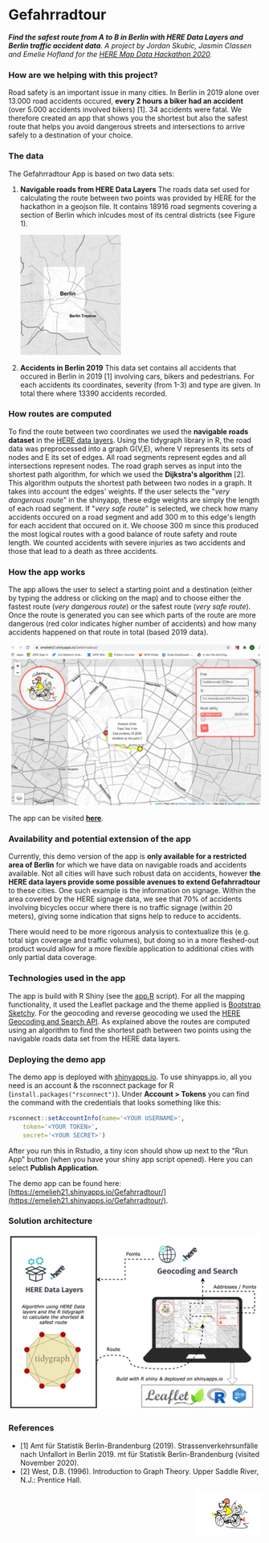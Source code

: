 # Gefahrradtour

_**Find the safest route from A to B in Berlin with HERE Data Layers and Berlin traffic accident data**. A project by Jordan Skubic, Jasmin Classen and Emelie Hofland for the [HERE Map Data Hackathon 2020](https://herehackathon.devpost.com/)._

### How are we helping with this project?
Road safety is an important issue in many cities. In Berlin in 2019 alone over 13.000 road accidents occured, **every 2 hours a biker had an accident** (over 5.000 accidents involved bikers) [1]. 34 accidents were fatal. We therefore created an app that shows you the shortest but also the safest route that helps you avoid dangerous streets and intersections to arrive safely to a destination of your choice.


### The data
The Gefahrradtour App is based on two data sets:

1. **Navigable roads from HERE Data Layers**
The roads data set used for calculating the route between two points was provided by HERE for the hackathon in a geojson file. It contains 18916 road segments covering a section of Berlin which inlcudes most of its central districts (see Figure 1).
	
	![image](assets/berlin_boundingbox_hereroads200.JPG)	
2. **Accidents in Berlin 2019**
This data set contains all accidents that occured in Berlin in 2019 [1] involving cars, bikers and pedestrians. For each accidents its coordinates, severity (from 1-3) and type are given. In total there where 13390 accidents recorded.


### How routes are computed
To find the route between two coordinates we used the **navigable roads dataset** in the [HERE data layers](https://developer.here.com/products/data-layers).
Using the tidygraph library in R, the road data was preprocessed into a graph G(V,E), where V represents its sets of nodes and E its set of edges. All road segments represent egdes and all intersections represent nodes.
The road graph serves as input into the shortest path algorithm, for which we used the **Dijkstra's algorithm** [2]. This algorithm outputs the shortest path between two nodes in a graph. It takes into account the edges' weights. If the user selects the "_very dangerous route_" in the shinyapp, these edge weights are simply the length of each road segment. If "_very safe route_" is selected, we check how many accidents occured on a road segment and add 300 m to this edge's length for each accident that occured on it. We choose 300 m since this produced the most logical routes with a good balance of route safety and route length. We counted accidents with severe injuries as two accidents and those that lead to a death as three accidents.

### How the app works
The app allows the user to select a starting point and a destination (either by typing the address or clicking on the map) and to choose either the fastest route (_very dangerous route_) or the safest route (_very safe route_). Once the route is generated you can see which parts of the route are more dangerous (red color indicates higher number of accidents) and how many accidents happened on that route in total (based 2019 data). 

![image](assets/app-screenshot.png)

The app can be visited **[here](https://emelieh21.shinyapps.io/Gefahrradtour/)**. 

### Availability and potential extension of the app
Currently, this demo version of the app is **only available for a restricted area of Berlin** for which we have data on navigable roads and accidents available. Not all cities will have such robust data on accidents, however **the HERE data layers provide some possible avenues to extend Gefahrradtour** to these cities. One such example is the information on signage. Within the area covered by the HERE signage data, we see that 70% of accidents involving bicycles occur where there is no traffic signage (within 20 meters), giving some indication that signs help to reduce to accidents. 

There would need to be more rigorous analysis to contextualize this (e.g. total sign coverage and traffic volumes), but doing so in a more fleshed-out product would allow for a more flexible application to additional cities with only partial data coverage.

### Technologies used in the app
The app is build with R Shiny (see the [app.R](app.R) script). For all the mapping functionality, it used the Leaflet package and the theme applied is [Bootstrap Sketchy](https://bootswatch.com/sketchy/). For the geocoding and reverse geocoding we used the [HERE Geocoding and Search API](https://developer.here.com/products/geocoding-and-search). As explained above the routes are computed using an algorithm to find the shortest path between two points using the navigable roads data set from the HERE data layers.


### Deploying the demo app
The demo app is deployed with [shinyapps.io](https://www.shinyapps.io/admin/). To use shinyapps.io, all you need is an account & the rsconnect package for R (`install.packages("rsconnect")`). Under **Account > Tokens** you can find the command with the credentials that looks something like this:

```R
rsconnect::setAccountInfo(name='<YOUR USERNAME>', 
	token='<YOUR TOKEN>', 
	secret='<YOUR SECRET>')
```
After you run this in Rstudio, a tiny icon should show up next to the "Run App" button (when you have your shiny app script opened). Here you can select **Publish Application**. 

The demo app can be found here: [https://emelieh21.shinyapps.io/Gefahrradtour/](https://emelieh21.shinyapps.io/Gefahrradtour/).

### Solution architecture
![image](assets/solution-architecture.png)

### References
- [1] Amt für Statistik Berlin-Brandenburg (2019). Strassenverkehrsunfälle nach Unfallort in Berlin 2019. mt für Statistik Berlin-Brandenburg (visited November 2020).
- [2] West, D.B. (1996). Introduction to Graph Theory. Upper Saddle River, N.J.: Prentice Hall.

<p align="right">
	<img src="assets/logo.jpeg" alt="drawing" width="130"/>
</p>

